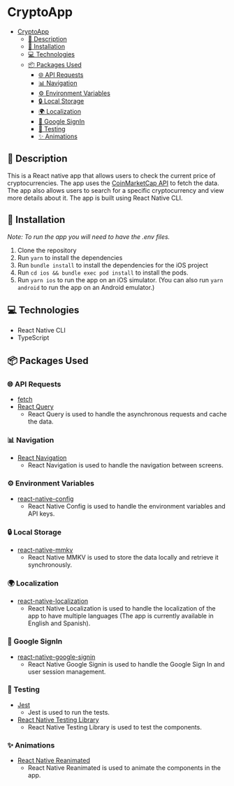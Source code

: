 # CryptoApp

- [CryptoApp](#cryptoapp)
  - [📝 Description](#-description)
  - [🔧 Installation](#-installation)
  - [💻 Technologies](#-technologies)
  - [📦 Packages Used](#-packages-used)
    - [🌐 API Requests](#-api-requests)
    - [📊 Navigation](#-navigation)
    - [⚙️ Environment Variables](#️-environment-variables)
    - [🔒 Local Storage](#-local-storage)
    - [🌍 Localization](#-localization)
    - [🔑 Google SignIn](#-google-signin)
    - [🧪 Testing](#-testing)
    - [✨ Animations](#-animations)

## 📝 Description

This is a React native app that allows users to check the current price of cryptocurrencies. The app uses the [CoinMarketCap API](https://coinmarketcap.com/api/documentation/) to fetch the data. The app also allows users to search for a specific cryptocurrency and view more details about it. The app is built using React Native CLI.

## 🔧 Installation

_Note: To run the app you will need to have the .env files._

1. Clone the repository
2. Run `yarn` to install the dependencies
3. Run `bundle install` to install the dependencies for the iOS project
4. Run `cd ios && bundle exec pod install` to install the pods.
5. Run `yarn ios` to run the app on an iOS simulator. (You can also run `yarn android` to run the app on an Android emulator.)

## 💻 Technologies

- React Native CLI
- TypeScript

## 📦 Packages Used

### 🌐 API Requests

- [fetch](https://developer.mozilla.org/es/docs/Web/API/Fetch_API)
- [React Query](https://tanstack.com/query/v3/docs/framework/react/overview)
  - React Query is used to handle the asynchronous requests and cache the data.

### 📊 Navigation

- [React Navigation](https://reactnavigation.org/)
  - React Navigation is used to handle the navigation between screens.

### ⚙️ Environment Variables

- [react-native-config](https://github.com/lugg/react-native-config/)
  - React Native Config is used to handle the environment variables and API keys.

### 🔒 Local Storage

- [react-native-mmkv](https://github.com/mrousavy/react-native-mmkv)
  - React Native MMKV is used to store the data locally and retrieve it synchronously.

### 🌍 Localization

- [react-native-localization](https://github.com/stefalda/ReactNativeLocalization)
  - React Native Localization is used to handle the localization of the app to have multiple languages (The app is currently available in English and Spanish).

### 🔑 Google SignIn

- [react-native-google-signin](https://github.com/react-native-google-signin/google-signin)
  - React Native Google Signin is used to handle the Google Sign In and user session management.

### 🧪 Testing

- [Jest](https://jestjs.io/)
  - Jest is used to run the tests.
- [React Native Testing Library](https://testing-library.com/docs/react-native-testing-library/intro/)
  - React Native Testing Library is used to test the components.

### ✨ Animations

- [React Native Reanimated](https://docs.swmansion.com/react-native-reanimated/)
  - React Native Reanimated is used to animate the components in the app.
